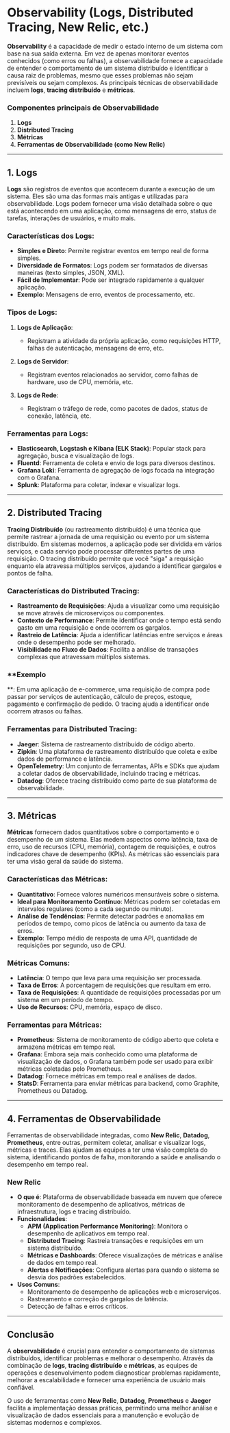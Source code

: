 # **Observability (Logs, Distributed Tracing, New Relic, etc.)**

**Observability** é a capacidade de medir o estado interno de um sistema com base na sua saída externa. Em vez de apenas
monitorar eventos conhecidos (como erros ou falhas), a observabilidade fornece a capacidade de entender o comportamento
de um sistema distribuído e identificar a causa raiz de problemas, mesmo que esses problemas não sejam previsíveis ou
sejam complexos. As principais técnicas de observabilidade incluem **logs**, **tracing distribuído** e **métricas**.

### **Componentes principais de Observabilidade**

1. **Logs**
2. **Distributed Tracing**
3. **Métricas**
4. **Ferramentas de Observabilidade (como New Relic)**

---

## **1. Logs**

**Logs** são registros de eventos que acontecem durante a execução de um sistema. Eles são uma das formas mais antigas e
utilizadas para observabilidade. Logs podem fornecer uma visão detalhada sobre o que está acontecendo em uma aplicação,
como mensagens de erro, status de tarefas, interações de usuários, e muito mais.

### **Características dos Logs**:

- **Simples e Direto**: Permite registrar eventos em tempo real de forma simples.
- **Diversidade de Formatos**: Logs podem ser formatados de diversas maneiras (texto simples, JSON, XML).
- **Fácil de Implementar**: Pode ser integrado rapidamente a qualquer aplicação.
- **Exemplo**: Mensagens de erro, eventos de processamento, etc.

### **Tipos de Logs**:

1. **Logs de Aplicação**:
    - Registram a atividade da própria aplicação, como requisições HTTP, falhas de autenticação, mensagens de erro, etc.

2. **Logs de Servidor**:
    - Registram eventos relacionados ao servidor, como falhas de hardware, uso de CPU, memória, etc.

3. **Logs de Rede**:
    - Registram o tráfego de rede, como pacotes de dados, status de conexão, latência, etc.

### **Ferramentas para Logs**:

- **Elasticsearch, Logstash e Kibana (ELK Stack)**: Popular stack para agregação, busca e visualização de logs.
- **Fluentd**: Ferramenta de coleta e envio de logs para diversos destinos.
- **Grafana Loki**: Ferramenta de agregação de logs focada na integração com o Grafana.
- **Splunk**: Plataforma para coletar, indexar e visualizar logs.

---

## **2. Distributed Tracing**

**Tracing Distribuído** (ou rastreamento distribuído) é uma técnica que permite rastrear a jornada de uma requisição ou
evento por um sistema distribuído. Em sistemas modernos, a aplicação pode ser dividida em vários serviços, e cada
serviço pode processar diferentes partes de uma requisição. O tracing distribuído permite que você "siga" a requisição
enquanto ela atravessa múltiplos serviços, ajudando a identificar gargalos e pontos de falha.

### **Características do Distributed Tracing**:

- **Rastreamento de Requisições**: Ajuda a visualizar como uma requisição se move através de microserviços ou
  componentes.
- **Contexto de Performance**: Permite identificar onde o tempo está sendo gasto em uma requisição e onde ocorrem os
  gargalos.
- **Rastreio de Latência**: Ajuda a identificar latências entre serviços e áreas onde o desempenho pode ser melhorado.
- **Visibilidade no Fluxo de Dados**: Facilita a análise de transações complexas que atravessam múltiplos sistemas.

### **Exemplo

**: Em uma aplicação de e-commerce, uma requisição de compra pode passar por serviços de autenticação, cálculo de
preços, estoque, pagamento e confirmação de pedido. O tracing ajuda a identificar onde ocorrem atrasos ou falhas.

### **Ferramentas para Distributed Tracing**:

- **Jaeger**: Sistema de rastreamento distribuído de código aberto.
- **Zipkin**: Uma plataforma de rastreamento distribuído que coleta e exibe dados de performance e latência.
- **OpenTelemetry**: Um conjunto de ferramentas, APIs e SDKs que ajudam a coletar dados de observabilidade, incluindo
  tracing e métricas.
- **Datadog**: Oferece tracing distribuído como parte de sua plataforma de observabilidade.

---

## **3. Métricas**

**Métricas** fornecem dados quantitativos sobre o comportamento e o desempenho de um sistema. Elas medem aspectos como
latência, taxa de erro, uso de recursos (CPU, memória), contagem de requisições, e outros indicadores chave de
desempenho (KPIs). As métricas são essenciais para ter uma visão geral da saúde do sistema.

### **Características das Métricas**:

- **Quantitativo**: Fornece valores numéricos mensuráveis sobre o sistema.
- **Ideal para Monitoramento Contínuo**: Métricas podem ser coletadas em intervalos regulares (como a cada segundo ou
  minuto).
- **Análise de Tendências**: Permite detectar padrões e anomalias em períodos de tempo, como picos de latência ou
  aumento da taxa de erros.
- **Exemplo**: Tempo médio de resposta de uma API, quantidade de requisições por segundo, uso de CPU.

### **Métricas Comuns**:

- **Latência**: O tempo que leva para uma requisição ser processada.
- **Taxa de Erros**: A porcentagem de requisições que resultam em erro.
- **Taxa de Requisições**: A quantidade de requisições processadas por um sistema em um período de tempo.
- **Uso de Recursos**: CPU, memória, espaço de disco.

### **Ferramentas para Métricas**:

- **Prometheus**: Sistema de monitoramento de código aberto que coleta e armazena métricas em tempo real.
- **Grafana**: Embora seja mais conhecido como uma plataforma de visualização de dados, o Grafana também pode ser usado
  para exibir métricas coletadas pelo Prometheus.
- **Datadog**: Fornece métricas em tempo real e análises de dados.
- **StatsD**: Ferramenta para enviar métricas para backend, como Graphite, Prometheus ou Datadog.

---

## **4. Ferramentas de Observabilidade**

Ferramentas de observabilidade integradas, como **New Relic**, **Datadog**, **Prometheus**, entre outras, permitem
coletar, analisar e visualizar logs, métricas e traces. Elas ajudam as equipes a ter uma visão completa do sistema,
identificando pontos de falha, monitorando a saúde e analisando o desempenho em tempo real.

### **New Relic**

- **O que é**: Plataforma de observabilidade baseada em nuvem que oferece monitoramento de desempenho de aplicativos,
  métricas de infraestrutura, logs e tracing distribuído.
- **Funcionalidades**:
    - **APM (Application Performance Monitoring)**: Monitora o desempenho de aplicativos em tempo real.
    - **Distributed Tracing**: Rastreia transações e requisições em um sistema distribuído.
    - **Métricas e Dashboards**: Oferece visualizações de métricas e análise de dados em tempo real.
    - **Alertas e Notificações**: Configura alertas para quando o sistema se desvia dos padrões estabelecidos.
- **Usos Comuns**:
    - Monitoramento de desempenho de aplicações web e microserviços.
    - Rastreamento e correção de gargalos de latência.
    - Detecção de falhas e erros críticos.

---

## **Conclusão**

A **observabilidade** é crucial para entender o comportamento de sistemas distribuídos, identificar problemas e melhorar
o desempenho. Através da combinação de **logs**, **tracing distribuído** e **métricas**, as equipes de operações e
desenvolvimento podem diagnosticar problemas rapidamente, melhorar a escalabilidade e fornecer uma experiência de
usuário mais confiável.

O uso de ferramentas como **New Relic**, **Datadog**, **Prometheus** e **Jaeger** facilita a implementação dessas
práticas, permitindo uma melhor análise e visualização de dados essenciais para a manutenção e evolução de sistemas
modernos e complexos.